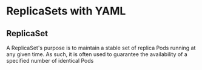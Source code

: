 # ReplicaSets with YAML
## ReplicaSet
A ReplicaSet's purpose is to maintain a stable set of replica Pods running at any given time. As such, it is often used to guarantee the availability of a specified number of identical Pods
# 
